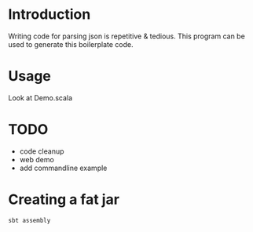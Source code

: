 # Introduction
Writing code for parsing json is repetitive & tedious.
This program can be used to generate this boilerplate code.

# Usage
Look at Demo.scala

# TODO
- code cleanup
- web demo
- add commandline example 

# Creating a fat jar
```
sbt assembly
```
